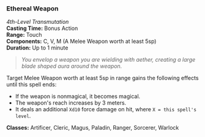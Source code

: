 ### Ethereal Weapon
*4th-Level Transmutation*  
**Casting Time:** Bonus Action  
**Range:** Touch  
**Components:** C, V, M (A Melee Weapon worth at least 5sp)  
**Duration:** Up to 1 minute  

> *You envelop a weapon you are wielding with aether, creating a large blade shaped aura around the weapon.* 

Target Melee Weapon worth at least 5sp in range gains the following effects until this spell ends:
* If the weapon is nonmagical, it becomes magical.
* The weapon's reach increases by 3 meters.
* It deals an additional `Xd10` force damage on hit, where `X = this spell's level`.

**Classes:** Artificer, Cleric, Magus, Paladin, Ranger, Sorcerer, Warlock